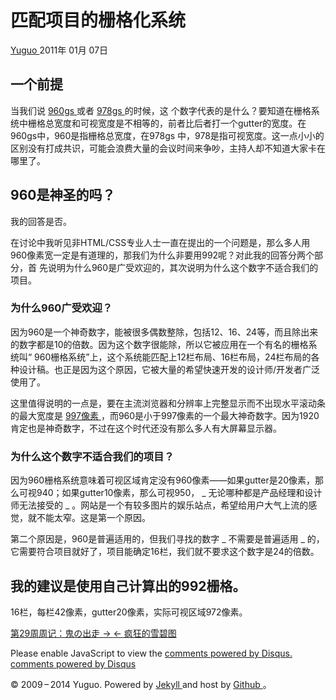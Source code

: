 #  匹配项目的栅格化系统

[ Yuguo ](http://yuguo.us) 2011年 01月 07日

##  一个前提

当我们说 [ 960gs ](http://960.gs) 或者 [ 978gs
](http://www.webdesignerwall.com/trends/960-grid-system-is-getting-old/) 的时候，这
个数字代表的是什么？要知道在栅格系统中栅格总宽度和可视宽度是不相等的，前者比后者打一个gutter的宽度。在960gs中，960是指栅格总宽度，在978gs
中，978是指可视宽度。这一点小小的区别没有打成共识，可能会浪费大量的会议时间来争吵，主持人却不知道大家卡在哪里了。

##  960是神圣的吗？

我的回答是否。

在讨论中我听见非HTML/CSS专业人士一直在提出的一个问题是，那么多人用960像素宽一定是有道理的，那我们为什么非要用992呢？对此我的回答分两个部分，首
先说明为什么960是广受欢迎的，其次说明为什么这个数字不适合我们的项目。

###  为什么960广受欢迎？

因为960是一个神奇数字，能被很多偶数整除，包括12、16、24等，而且除出来的数字都是10的倍数。因为这个数字很能除，所以它被应用在一个有名的栅格系统叫“
960栅格系统”上，这个系统能匹配上12栏布局、16栏布局，24栏布局的各种设计稿。也正是因为这个原因，它被大量的希望快速开发的设计师/开发者广泛使用了。

这里值得说明的一点是，要在主流浏览器和分辨率上完整显示而不出现水平滚动条的最大宽度是 [ 997像素 ](http://yuguo.us/997/)
，而960是小于997像素的一个最大神奇数字。因为1920肯定也是神奇数字，不过在这个时代还没有那么多人有大屏幕显示器。

###  为什么这个数字不适合我们的项目？

因为960栅格系统意味着可视区域肯定没有960像素——如果gutter是20像素，那么可视940；如果gutter10像素，那么可视950， _
无论哪种都是产品经理和设计师无法接受的 _ 。网站是一个有较多图片的娱乐站点，希望给用户大气上流的感觉，就不能太窄。这是第一个原因。

第二个原因是，960是普遍适用的，但我们寻找的数字 _ 不需要是普遍适用 _ 的，它需要符合项目就好了，项目能确定16栏，我们就不要求这个数字是24的倍数。

##  我的建议是使用自己计算出的992栅格。

16栏，每栏42像素，gutter20像素，实际可视区域972像素。

[ 第29周周记：鬼の出走 → ](/weblog/week-29/) [ ← 疯狂的雪碧图 ](/weblog/crazy-spirite/)

Please enable JavaScript to view the [ comments powered by Disqus.
](http://disqus.com/?ref_noscript) [ comments powered by  Disqus
](http://disqus.com)

© 2009 – 2014 Yuguo. Powered by [ Jekyll ](https://github.com/mojombo/jekyll)
and host by [ Github ](https://github.com/yuguo) 。

